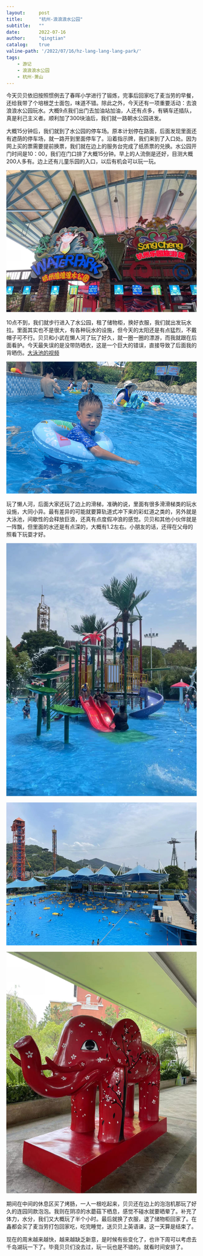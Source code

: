 ```yaml
---
layout:     post
title:      "杭州-浪浪浪水公园"
subtitle:   ""
date:       2022-07-16
author:     "qingtian"
catalog:    true
valine-path: '/2022/07/16/hz-lang-lang-lang-park/'
tags:
    - 游记
    - 浪浪浪水公园
    - 杭州·萧山
---
```



今天贝贝依旧按照惯例去了春晖小学进行了锻炼，完事后回家吃了麦当劳的早餐，还给我带了个培根芝士面包，味道不错。除此之外，今天还有一项重要活动：去浪浪浪水公园玩水。大概9点我们出门去加油站加油，人还有点多，有辆车还插队，真是利己主义者。顺利加了300块油后，我们就一路朝水公园进发。

大概15分钟后，我们就到了水公园的停车场。原本计划停在路面，后面发现里面还有遮荫的停车场，就一路开到里面停车了。沿着指示牌，我们来到了入口处。因为网上买的票需要提前换票，我们就在边上的服务台完成了纸质票的兑换。水公园开门时间是10：00，我们在门口排了大概15分钟。早上的人流倒是还好，目测大概200人多有。边上还有儿童乐园的入口，以后有机会可以玩一玩。

![1](/img/20220716/1.png)

10点不到，我们就步行进入了水公园，租了储物柜，换好衣服，我们就出发玩水拉。里面其实也不是很大，有各种玩水的设施，但今天的太阳还是有点猛烈，不戴帽子可不行。贝贝和小武在懒人河了玩了好久，就一圈一圈的漂游，而我就跟在后面看护。今天最失误的是没带防晒衣，这是一个巨大的错误，直接导致了后面我的背晒伤。[大泳池的视频](/img/20220716/1.mp4)

![1](/img/20220716/2.png)

玩了懒人河，后面大家还玩了边上的滑梯，准确的说，里面有很多滑滑梯类的玩水设施，大同小异。最有差异的可能就要算轨道式冲下来的彩虹道之类的，另外就是大泳池，间歇性的会释放巨浪，还真有点度假冲浪的感觉。贝贝和其他小伙伴就是一阵飘，但里面的水还是有点深的，大概有1.2左右。小朋友的话，还得在父母的照看下玩耍才好。

![1](/img/20220716/3.png)

![1](/img/20220716/4.png)

![1](/img/20220716/5.png)

期间在中间的休息区买了烤肠，一人一根吃起来，贝贝还在边上的泡泡机那玩了好久的连园同款泡泡。我则在阴凉的水蘑菇下栖息，感觉不碰水就要晒晕了。补充了体力，水分，我们又大概玩了半个小时。最后就换了衣服，退了储物柜回家了。在鑫都会买了麦当劳打包回家吃，吃完睡觉，送贝贝上英语课，这一天算是结束了。

现在的周末越来越快，越来越缺乏新意，是时候有些变化了，也许下周可以考虑去千岛湖玩一下了。毕竟贝贝们没去过，玩一玩也是不错的。就看时间安排了。